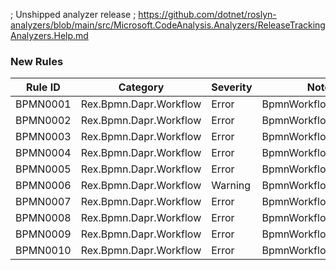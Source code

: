 ﻿; Unshipped analyzer release
; https://github.com/dotnet/roslyn-analyzers/blob/main/src/Microsoft.CodeAnalysis.Analyzers/ReleaseTrackingAnalyzers.Help.md

### New Rules

Rule ID | Category | Severity | Notes
--------|----------|----------|-------
BPMN0001 | Rex.Bpmn.Dapr.Workflow | Error | BpmnWorkflowGenerator
BPMN0002 | Rex.Bpmn.Dapr.Workflow | Error | BpmnWorkflowGenerator
BPMN0003 | Rex.Bpmn.Dapr.Workflow | Error | BpmnWorkflowGenerator
BPMN0004 | Rex.Bpmn.Dapr.Workflow | Error | BpmnWorkflowGenerator
BPMN0005 | Rex.Bpmn.Dapr.Workflow | Error | BpmnWorkflowGenerator
BPMN0006 | Rex.Bpmn.Dapr.Workflow | Warning | BpmnWorkflowGenerator
BPMN0007 | Rex.Bpmn.Dapr.Workflow | Error | BpmnWorkflowGenerator
BPMN0008 | Rex.Bpmn.Dapr.Workflow | Error | BpmnWorkflowGenerator
BPMN0009 | Rex.Bpmn.Dapr.Workflow | Error | BpmnWorkflowGenerator
BPMN0010 | Rex.Bpmn.Dapr.Workflow | Error | BpmnWorkflowGenerator
